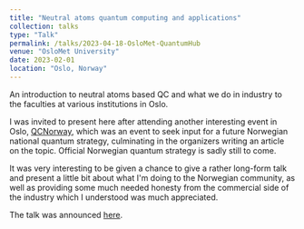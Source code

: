 ```yaml
---
title: "Neutral atoms quantum computing and applications"
collection: talks
type: "Talk"
permalink: /talks/2023-04-18-OsloMet-QuantumHub
venue: "OsloMet University"
date: 2023-02-01
location: "Oslo, Norway"
---
```


An introduction to neutral atoms based QC and what we do in industry to the faculties at various institutions in Oslo.

I was invited to present here after attending another interesting event in Oslo, [QCNorway](https://qcnorway.no), which was an event to seek input for a future Norwegian national quantum strategy, culminating in the organizers writing an article on the topic. Official Norwegian quantum strategy is sadly still to come.

It was very interesting to be given a chance to give a rather long-form talk and present a little bit about what I'm doing to the Norwegian community, as well as providing some much needed honesty from the commercial side of the industry which I understood was much appreciated.

The talk was announced [here](https://uni.oslomet.no/quantum/2023/04/04/pasqal-presents-quantum/).